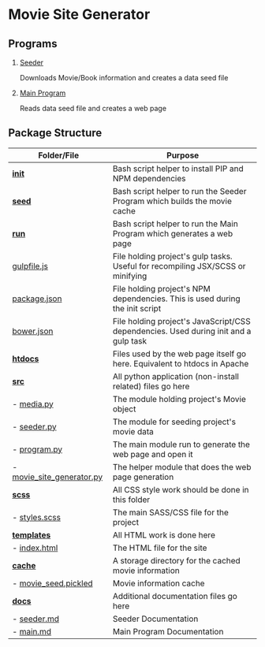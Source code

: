 Movie Site Generator
==================================================

Programs
--------------------------------------

1. [Seeder](docs/seeder.md)

    Downloads Movie/Book information and creates a data seed file
2. [Main Program](docs/main.md)

    Reads data seed file and creates a web page

Package Structure
--------------------------------------
|Folder/File                 | Purpose                                                                       |
|----------------------------|-------------------------------------------------------------------------------|
|**[init](init)**            | Bash script helper to install PIP and NPM dependencies
|**[seed](seed)**            | Bash script helper to run the Seeder Program which builds the movie cache
|**[run](run)**              | Bash script helper to run the Main Program which generates a web page
|[gulpfile.js](gulpfile.js)  | File holding project's gulp tasks. Useful for recompiling JSX/SCSS or minifying
|[package.json](package.json)| File holding project's NPM dependencies. This is used during the init script
|[bower.json](bower.json)    | File holding project's JavaScript/CSS dependencies. Used during init and a gulp task
|**[htdocs](htdocs)**        | Files used by the web page itself go here. Equivalent to htdocs in Apache     
|**[src](src)**              | All python application (non-install related) files go here                    
|   - [media.py](src/media.py)     | The module holding project's Movie object
|   - [seeder.py](src/seeder.py)   | The module for seeding project's movie data
|   - [program.py](src/program.py) | The main module run to generate the web page and open it                      
|   - [movie_site_generator.py](src/movie_site_generator.py)| The helper module that does the web page generation
|**[scss](scss)**            | All CSS style work should be done in this folder
|   - [styles.scss](scss/styles.sss) | The main SASS/CSS file for the project
|**[templates](templates)**  | All HTML work is done here
|   - [index.html](templates/index.html) | The HTML file for the site
|**[cache](cache)**          | A storage directory for the cached movie information
|   - [movie_seed.pickled](cache/movie_seed.pickled) | Movie information cache
|**[docs](docs)**            | Additional documentation files go here
|   - [seeder.md](docs/seeder.md) | Seeder Documentation
|   - [main.md](docs/main.md)     | Main Program Documentation
